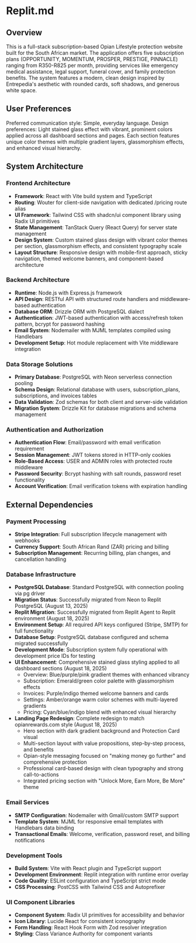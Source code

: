 # Replit.md

## Overview

This is a full-stack subscription-based Opian Lifestyle protection website built for the South African market. The application offers five subscription plans (OPPORTUNITY, MOMENTUM, PROSPER, PRESTIGE, PINNACLE) ranging from R350-R825 per month, providing services like emergency medical assistance, legal support, funeral cover, and family protection benefits. The system features a modern, clean design inspired by Entrepedia's aesthetic with rounded cards, soft shadows, and generous white space.

## User Preferences

Preferred communication style: Simple, everyday language.
Design preferences: Light stained glass effect with vibrant, prominent colors applied across all dashboard sections and pages. Each section features unique color themes with multiple gradient layers, glassmorphism effects, and enhanced visual hierarchy.

## System Architecture

### Frontend Architecture
- **Framework**: React with Vite build system and TypeScript
- **Routing**: Wouter for client-side navigation with dedicated /pricing route alias
- **UI Framework**: Tailwind CSS with shadcn/ui component library using Radix UI primitives
- **State Management**: TanStack Query (React Query) for server state management
- **Design System**: Custom stained glass design with vibrant color themes per section, glassmorphism effects, and consistent typography scale
- **Layout Structure**: Responsive design with mobile-first approach, sticky navigation, themed welcome banners, and component-based architecture

### Backend Architecture
- **Runtime**: Node.js with Express.js framework
- **API Design**: RESTful API with structured route handlers and middleware-based authentication
- **Database ORM**: Drizzle ORM with PostgreSQL dialect
- **Authentication**: JWT-based authentication with access/refresh token pattern, bcrypt for password hashing
- **Email System**: Nodemailer with MJML templates compiled using Handlebars
- **Development Setup**: Hot module replacement with Vite middleware integration

### Data Storage Solutions
- **Primary Database**: PostgreSQL with Neon serverless connection pooling
- **Schema Design**: Relational database with users, subscription_plans, subscriptions, and invoices tables
- **Data Validation**: Zod schemas for both client and server-side validation
- **Migration System**: Drizzle Kit for database migrations and schema management

### Authentication and Authorization
- **Authentication Flow**: Email/password with email verification requirement
- **Session Management**: JWT tokens stored in HTTP-only cookies
- **Role-Based Access**: USER and ADMIN roles with protected route middleware
- **Password Security**: Bcrypt hashing with salt rounds, password reset functionality
- **Account Verification**: Email verification tokens with expiration handling

## External Dependencies

### Payment Processing
- **Stripe Integration**: Full subscription lifecycle management with webhooks
- **Currency Support**: South African Rand (ZAR) pricing and billing
- **Subscription Management**: Recurring billing, plan changes, and cancellation handling

### Database Infrastructure
- **PostgreSQL Database**: Standard PostgreSQL with connection pooling via pg driver
- **Migration Status**: Successfully migrated from Neon to Replit PostgreSQL (August 13, 2025)
- **Replit Migration**: Successfully migrated from Replit Agent to Replit environment (August 18, 2025)
- **Environment Setup**: All required API keys configured (Stripe, SMTP) for full functionality
- **Database Setup**: PostgreSQL database configured and schema migrated successfully
- **Development Mode**: Subscription system fully operational with development price IDs for testing
- **UI Enhancement**: Comprehensive stained glass styling applied to all dashboard sections (August 18, 2025)
  - Overview: Blue/purple/pink gradient themes with enhanced vibrancy
  - Subscription: Emerald/green color palette with glassmorphism effects
  - Invoices: Purple/indigo themed welcome banners and cards
  - Settings: Amber/orange warm color schemes with multi-layered gradients
  - Pricing: Cyan/blue/indigo blend with enhanced visual hierarchy
- **Landing Page Redesign**: Complete redesign to match opianrewards.com style (August 18, 2025)
  - Hero section with dark gradient background and Protection Card visual
  - Multi-section layout with value propositions, step-by-step process, and benefits
  - Opian-style messaging focused on "making money go further" and comprehensive protection
  - Professional card-based design with clean typography and strong call-to-actions
  - Integrated pricing section with "Unlock More, Earn More, Be More" theme

### Email Services
- **SMTP Configuration**: Nodemailer with Gmail/custom SMTP support
- **Template System**: MJML for responsive email templates with Handlebars data binding
- **Transactional Emails**: Welcome, verification, password reset, and billing notifications

### Development Tools
- **Build System**: Vite with React plugin and TypeScript support
- **Development Environment**: Replit integration with runtime error overlay
- **Code Quality**: ESLint configuration and TypeScript strict mode
- **CSS Processing**: PostCSS with Tailwind CSS and Autoprefixer

### UI Component Libraries
- **Component System**: Radix UI primitives for accessibility and behavior
- **Icon Library**: Lucide React for consistent iconography
- **Form Handling**: React Hook Form with Zod resolver integration
- **Styling**: Class Variance Authority for component variants